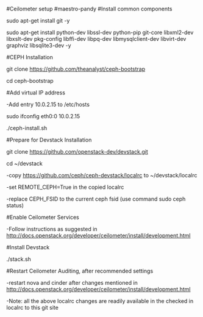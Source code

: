 #Ceilometer setup
#maestro-pandy
#Install common components

sudo apt-get install git -y

sudo apt-get install python-dev libssl-dev python-pip git-core libxml2-dev libxslt-dev pkg-config libffi-dev libpq-dev libmysqlclient-dev libvirt-dev graphviz libsqlite3-dev -y

#CEPH Installation

git clone https://github.com/theanalyst/ceph-bootstrap

cd ceph-bootstrap

#Add virtual IP address 

-Add entry 10.0.2.15 <hostname> to /etc/hosts

sudo ifconfig eth0:0 10.0.2.15

./ceph-install.sh

#Prepare for Devstack Installation

git clone https://github.com/openstack-dev/devstack.git

cd ~/devstack

-copy https://github.com/ceph/ceph-devstack/localrc to ~/devstack/localrc

-set REMOTE_CEPH=True in the copied localrc

-replace CEPH_FSID to the current ceph fsid (use command sudo ceph status)

#Enable Ceilometer Services

-Follow instructions as suggested in http://docs.openstack.org/developer/ceilometer/install/development.html

#Install Devstack

./stack.sh

#Restart Ceilometer Auditing, after recommended settings

-restart nova and cinder after changes mentioned in http://docs.openstack.org/developer/ceilometer/install/development.html

-Note: all the above localrc changes are readily available in the checked in localrc to this git site





